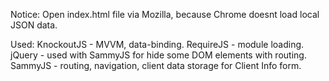 Notice: Open index.html file via Mozilla, because Chrome doesnt load local JSON data.


Used:
KnockoutJS - MVVM, data-binding.
RequireJS - module loading.
jQuery - used with SammyJS for hide some DOM elements with routing.
SammyJS - routing, navigation, client data storage for Client Info form.
